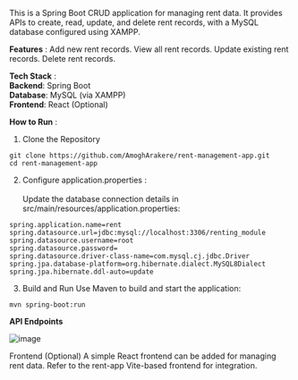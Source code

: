 This is a Spring Boot CRUD application for managing rent data. It provides APIs to create, read, update, and delete rent records, with a MySQL database configured using XAMPP.

**Features** :
Add new rent records.
View all rent records.
Update existing rent records.
Delete rent records.

**Tech Stack** : <br>
**Backend**: Spring Boot  <br>
**Database**: MySQL (via XAMPP) <br>
**Frontend**: React (Optional)

**How to Run** :
1. Clone the Repository
```
git clone https://github.com/AmoghArakere/rent-management-app.git
cd rent-management-app
```

2. Configure application.properties : <br><br>Update the database connection details in src/main/resources/application.properties:
```
spring.application.name=rent
spring.datasource.url=jdbc:mysql://localhost:3306/renting_module
spring.datasource.username=root
spring.datasource.password=
spring.datasource.driver-class-name=com.mysql.cj.jdbc.Driver
spring.jpa.database-platform=org.hibernate.dialect.MySQL8Dialect
spring.jpa.hibernate.ddl-auto=update
```

3. Build and Run
Use Maven to build and start the application:
```
mvn spring-boot:run
```

**API Endpoints**

![image](https://github.com/user-attachments/assets/ba869af8-82a0-48fb-9801-17c268594efa)

Frontend (Optional)
A simple React frontend can be added for managing rent data. Refer to the rent-app Vite-based frontend for integration.

